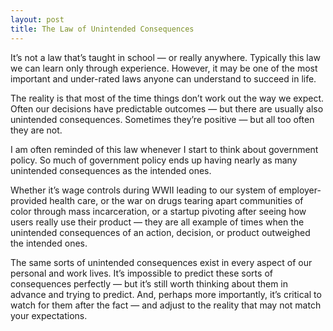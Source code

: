 ```yaml
---
layout: post
title: The Law of Unintended Consequences
---
```


It’s not a law that’s taught in school — or really anywhere. Typically this
law we can learn only through experience. However, it may be one of the most
important and under-rated laws anyone can understand to succeed in life.

The reality is that most of the time things don’t work out the way we expect.
Often our decisions have predictable outcomes — but there are usually also
unintended consequences. Sometimes they’re positive — but all too often they
are not.

I am often reminded of this law whenever I start to think about government
policy. So much of government policy ends up having nearly as many unintended
consequences as the intended ones.

Whether it’s wage controls during WWII leading to our system of employer-
provided health care, or the war on drugs tearing apart communities of color
through mass incarceration, or a startup pivoting after seeing how users
really use their product — they are all example of times when the unintended
consequences of an action, decision, or product outweighed the intended ones.

The same sorts of unintended consequences exist in every aspect of our
personal and work lives. It’s impossible to predict these sorts of
consequences perfectly — but it’s still worth thinking about them in advance
and trying to predict. And, perhaps more importantly, it’s critical to watch
for them after the fact — and adjust to the reality that may not match your
expectations.

